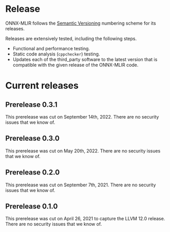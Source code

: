 <!--- SPDX-License-Identifier: Apache-2.0 -->

# Release

ONNX-MLIR follows the [Semantic Versioning](https://semver.org) numbering scheme for its releases.

Releases are extensively tested, including the following steps.
* Functional and performance testing.
* Static code analysis (`cppchecker`) testing.
* Updates each of the third_party software to the latest version that is compatible with the given release of the ONNX-MLIR code.

# Current releases

## Prerelease 0.3.1

This prerelease was cut on September 14th, 2022.
There are no security issues that we know of.

## Prerelease 0.3.0

This prerelease was cut on May 20th, 2022.
There are no security issues that we know of.

## Prerelease 0.2.0

This prerelease was cut on September 7th, 2021.
There are no security issues that we know of.

## Prerelease 0.1.0

This prerelease was cut on April 26, 2021 to capture the LLVM 12.0 release.
There are no security issues that we know of.
